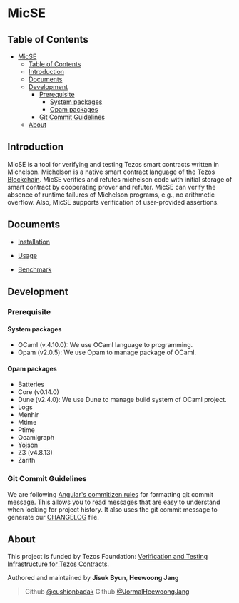 # MicSE

## Table of Contents

- [MicSE](#micse)
  - [Table of Contents](#table-of-contents)
  - [Introduction](#introduction)
  - [Documents](#documents)
  - [Development](#development)
    - [Prerequisite](#prerequisite)
      - [System packages](#system-packages)
      - [Opam packages](#opam-packages)
    - [Git Commit Guidelines](#git-commit-guidelines)
  - [About](#about)

## Introduction

MicSE is a tool for verifying and testing Tezos smart contracts written in Michelson.
Michelson is a native smart contract language of the [Tezos Blockchain](https://tezos.foundation).
MicSE verifies and refutes michelson code with initial storage of smart contract by cooperating prover and refuter.
MicSE can verify the absence of runtime failures of Michelson programs, e.g., no arithmetic overflow.
Also, MicSE supports verification of user-provided assertions.

## Documents

- [Installation](./doc/Installation.md)

- [Usage](./doc/Usage.md)

- [Benchmark](./doc/Benchmark.md)

## Development

### Prerequisite

#### System packages

- OCaml (v.4.10.0): We use OCaml language to programming.
- Opam (v2.0.5): We use Opam to manage package of OCaml.

#### Opam packages

- Batteries
- Core (v0.14.0)
- Dune (v2.4.0): We use Dune to manage build system of OCaml project.
- Logs
- Menhir
- Mtime
- Ptime
- Ocamlgraph
- Yojson
- Z3 (v4.8.13)
- Zarith

### Git Commit Guidelines

We are following [Angular's commitizen rules](https://github.com/angular/angular.js/blob/master/DEVELOPERS.md#-git-commit-guidelines) for formatting git commit message. This allows you to read messages that are easy to understand when looking for project history. It also uses the git commit message to generate our [CHANGELOG](/CHANGELOG.md) file.

## About

This project is funded by Tezos Foundation: [Verification and Testing Infrastructure for Tezos Contracts](https://tezos.foundation/fourth-cohort-grants/).

Authored and maintained by **Jisuk Byun**, **Heewoong Jang**

> Github [@cushionbadak](https://github.com/cushionbadak)
> Github [@JormalHeewoongJang](https://github.com/jormal)
